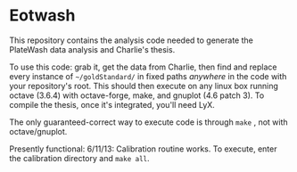 Eotwash
=======

This repository contains the analysis code needed to generate the PlateWash data analysis and Charlie's thesis.

To use this code: grab it, get the data from Charlie, then find and replace every instance of `~/goldStandard/` in fixed paths _anywhere_ in the code with your repository's root. This should then execute on any linux box running octave (3.6.4) with octave-forge, make, and gnuplot (4.6 patch 3). To compile the thesis, once it's integrated, you'll need LyX. 

The only guaranteed-correct way to execute code is through `make` , not with octave/gnuplot. 

Presently functional: 
6/11/13: Calibration routine works. To execute, enter the calibration directory and `make all`. 
